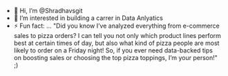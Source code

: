 - 👋 Hi, I’m @Shradhavsgit
- 👀 I’m interested in building a carrer in Data Anlyatics
- ⚡ Fun fact: ... "Did you know I’ve analyzed everything from e-commerce sales to pizza orders? I can tell you not only which product lines perform best at certain times of day, but also what kind of pizza people are most likely to order on a Friday night! So, if you ever need data-backed tips on boosting sales or choosing the top pizza toppings, I’m your person!"  ;)

<!---
Shradhavsgit/Shradhavsgit is a ✨ special ✨ repository because its `README.md` (this file) appears on your GitHub profile.
You can click the Preview link to take a look at your changes.
--->
